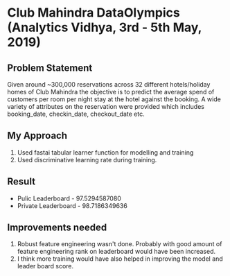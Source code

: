 # Club Mahindra DataOlympics (Analytics Vidhya,  3rd - 5th May, 2019)

## Problem Statement

Given around ~300,000 reservations across 32 different hotels/holiday homes of Club Mahindra the objective is to predict the average
spend of customers per room per night stay at the hotel against the booking. A wide variety of attributes on the reservation were 
provided which includes booking_date, checkin_date, checkout_date etc. 

## My Approach
 1. Used fastai tabular learner function for modelling and training
 2. Used discriminative learning rate during training.

## Result
 * Pulic Leaderboard - 97.5294587080
 * Private Leaderboard - 98.7186349636

## Improvements needed
 1. Robust feature engineering wasn't done. Probably with good amount of feature engineering rank on leaderboard would have been
    increased. 
 2. I think more training would have also helped in improving the model and leader board score.
